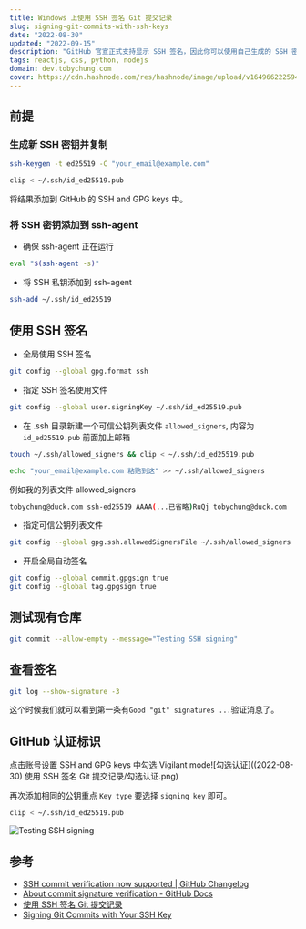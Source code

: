 ```yaml
---
title: Windows 上使用 SSH 签名 Git 提交记录
slug: signing-git-commits-with-ssh-keys
date: "2022-08-30"
updated: "2022-09-15"
description: "GitHub 官宣正式支持显示 SSH 签名，因此你可以使用自己生成的 SSH 密钥在本地签名提交记录以防止他人冒充伪造提交记录"
tags: reactjs, css, python, nodejs
domain: dev.tobychung.com
cover: https://cdn.hashnode.com/res/hashnode/image/upload/v1649662225945/7f_c6UxhR.jpg?auto=compress
---
```


## 前提

### 生成新 SSH 密钥并复制

```bash
ssh-keygen -t ed25519 -C "your_email@example.com"
```

```bash
clip < ~/.ssh/id_ed25519.pub
```

将结果添加到 GitHub 的 SSH and GPG keys 中。

### 将 SSH 密钥添加到 ssh-agent

- 确保 ssh-agent 正在运行

```bash
eval "$(ssh-agent -s)"
```

- 将 SSH 私钥添加到 ssh-agent

```bash
ssh-add ~/.ssh/id_ed25519
```

## 使用 SSH 签名

- 全局使用 SSH 签名

```bash
git config --global gpg.format ssh
```

- 指定 SSH 签名使用文件

```bash
git config --global user.signingKey ~/.ssh/id_ed25519.pub
```

- 在 .ssh 目录新建一个可信公钥列表文件 `allowed_signers`, 内容为 `id_ed25519.pub` 前面加上邮箱

```bash
touch ~/.ssh/allowed_signers && clip < ~/.ssh/id_ed25519.pub
```

```bash
echo "your_email@example.com 粘贴到这" >> ~/.ssh/allowed_signers
```

例如我的列表文件 allowed_signers

```bash
tobychung@duck.com ssh-ed25519 AAAA(...已省略)RuQj tobychung@duck.com
```

- 指定可信公钥列表文件

```bash
git config --global gpg.ssh.allowedSignersFile ~/.ssh/allowed_signers
```

- 开启全局自动签名

```bash
git config --global commit.gpgsign true
git config --global tag.gpgsign true
```

## 测试现有仓库

```bash
git commit --allow-empty --message="Testing SSH signing"
```

## 查看签名

```bash
git log --show-signature -3
```

这个时候我们就可以看到第一条有`Good "git" signatures ...`验证消息了。

## GitHub 认证标识

点击账号设置 SSH and GPG keys 中勾选 Vigilant mode![勾选认证]((2022-08-30) 使用 SSH 签名 Git 提交记录/勾选认证.png)

再次添加相同的公钥重点 `Key type` 要选择 `signing key` 即可。

```bash
clip < ~/.ssh/id_ed25519.pub
```

![Testing SSH signing](https://cdn.hashnode.com/res/hashnode/image/upload/v1663318561458/AKt-iZOfZ.png)

## 参考

- [SSH commit verification now supported | GitHub Changelog](https://github.blog/changelog/2022-08-23-ssh-commit-verification-now-supported/)
- [About commit signature verification - GitHub Docs](https://docs.github.com/en/authentication/managing-commit-signature-verification/about-commit-signature-verification#ssh-commit-verification)
- [使用 SSH 签名 Git 提交记录](https://taoshu.in/git/ssh-sign.html)
- [Signing Git Commits with Your SSH Key](https://calebhearth.com/sign-git-with-ssh)
